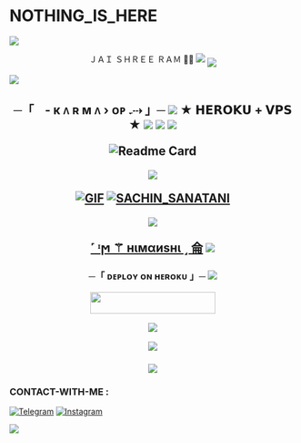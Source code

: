 # NOTHING_IS_HERE



<img src="https://user-images.githubusercontent.com/73097560/115834477-dbab4500-a447-11eb-908a-139a6edaec5c.gif">
<p align="center">
ＪＡＩ ＳＨＲＥＥ ＲＡＭ 🚩🚩
<img src="https://user-images.githubusercontent.com/73097560/115834477-dbab4500-a447-11eb-908a-139a6edaec5c.gif">
<!--
**Sachinxsanatani/sachinxsanatani** is a ✨ _special_ ✨ repository because its `README.md` (this file) appears on your GitHub profile.


<p align="center">
    <b>ᴠɪsɪᴛᴏʀs</b><br>
 -->    <img align="middle" src="https://profile-counter.glitch.me/ZoyuXmusicRobot/count.svg" />
</p>



<img src="https://user-images.githubusercontent.com/73097560/115834477-dbab4500-a447-11eb-908a-139a6edaec5c.gif">
<h2 align="center">
    ─「ㅤ- к ᴧ ʀ м ᴧ › ᴏᴘ 𝃵⇢ 」─

<img src="https://user-images.githubusercontent.com/73097560/115834477-dbab4500-a447-11eb-908a-139a6edaec5c.gif">
★ 𝗛𝗘𝗥𝗢𝗞𝗨 + 𝗩𝗣𝗦 ★

<img src="https://user-images.githubusercontent.com/73097560/115834477-dbab4500-a447-11eb-908a-139a6edaec5c.gif">
<img src="https://telegra.ph/file/253891e197cf5188c68b3.jpg"> 

<img src="https://user-images.githubusercontent.com/73097560/115834477-dbab4500-a447-11eb-908a-139a6edaec5c.gif">

![Readme Card](https://github-readme-stats.vercel.app/api/pin/?username=ZoyuXmusicRobot&repo=ZOYUMUSIC&theme=flag-india)

<img src="https://user-images.githubusercontent.com/73097560/115834477-dbab4500-a447-11eb-908a-139a6edaec5c.gif">

[![GIF](https://github.com/EgoBots/SapnaMusic/blob/main/SACHINXSANATANI/.gif)](https://github.com/SachinxSanatani)
   [![SACHIN_SANATANI](https://github-stats-alpha.vercel.app/api?username=ZoyuXmusicRobot "ZOYU MUSIC")](https://github-stats-alpha.vercel.app/api?username=ZoyuXmusicRobot "ZOYU MUSIC")

<img src="https://user-images.githubusercontent.com/73097560/115834477-dbab4500-a447-11eb-908a-139a6edaec5c.gif">

**[˹ ᶦϻ‌ ⁣⁤⚚ нιмαиѕнι ˼ 侖](https://t.me/ZoyuXmusicRobot)**
<img src="https://user-images.githubusercontent.com/73097560/115834477-dbab4500-a447-11eb-908a-139a6edaec5c.gif">

<h3 align="center">
    ─「 ᴅᴇᴩʟᴏʏ ᴏɴ ʜᴇʀᴏᴋᴜ 」─

<img src="https://user-images.githubusercontent.com/73097560/115834477-dbab4500-a447-11eb-908a-139a6edaec5c.gif">

<p align="center"><a href="https://dashboard.heroku.com/new?template=https://github.com/Ego80/SapnaMusic"> <img src="https://img.shields.io/badge/Deploy%20On%20Heroku-bringle?style=for-the-badge&logo=heroku" width="220" height="38.45"/></a></p>
<p align="center"><a href="https://dashboard.heroku.com/new?template=https://github.com/Ego80/SapnaMusic"> <img 
                                                                                                                          <img src="https://user-images.githubusercontent.com/73097560/115834477-dbab4500-a447-11eb-908a-139a6edaec5c.gif">     
                                                                                                                               
<p align="center">
<a href="https://telegram.me/AarumiBots"><img src="https://img.shields.io/badge/-☆ ᴋᴀʀᴍᴀ%20 ☆-blue.svg?style=for-the-badge&logo=Telegram"></a>
</p>
<h3 align="center">

<img src="https://user-images.githubusercontent.com/73097560/115834477-dbab4500-a447-11eb-908a-139a6edaec5c.gif">

### CONTACT-WITH-ME :
<a href="https://t.me/Swagger_Soul"><img title="Telegram" src="https://img.shields.io/badge/Telegram-%23000000.svg?&style=for-the-badge&logo=telegram&logoColor=61DAFB"></a>
<a href="https://www.instagram.com/mr_sachin_sanatani"><img title="Instagram" src="https://img.shields.io/badge/instagram-%23E4405F.svg?&style=for-the-badge&logo=instagram&logoColor=white"></a>


<img src="https://user-images.githubusercontent.com/73097560/115834477-dbab4500-a447-11eb-908a-139a6edaec5c.gif">
